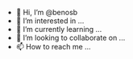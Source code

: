 - 👋 Hi, I’m @benosb
- 👀 I’m interested in ...
- 🌱 I’m currently learning ...
- 💞️ I’m looking to collaborate on ...
- 📫 How to reach me ...

<!---
benosb/benosb is a ✨ special ✨ repository because its `README.md` (this file) appears on your GitHub profile.
You can click the Preview link to take a look at your changes.
--->
